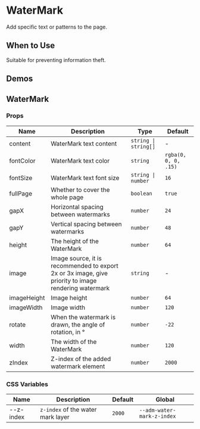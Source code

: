 # WaterMark

Add specific text or patterns to the page.

## When to Use

Suitable for preventing information theft.

## Demos

<code src="./demos/demo1.tsx"></code>

<code src="./demos/demo2.tsx"></code>

## WaterMark

### Props

| Name        | Description                                                                                          | Type                 | Default              |
| ----------- | ---------------------------------------------------------------------------------------------------- | -------------------- | -------------------- |
| content     | WaterMark text content                                                                               | `string \| string[]` | -                    |
| fontColor   | WaterMark text color                                                                                 | `string`             | `rgba(0, 0, 0, .15)` |
| fontSize    | WaterMark text font size                                                                             | `string \| number`   | `16`                 |
| fullPage    | Whether to cover the whole page                                                                      | `boolean`            | `true`               |
| gapX        | Horizontal spacing between watermarks                                                                | `number`             | `24`                 |
| gapY        | Vertical spacing between watermarks                                                                  | `number`             | `48`                 |
| height      | The height of the WaterMark                                                                          | `number`             | `64`                 |
| image       | Image source, it is recommended to export 2x or 3x image, give priority to image rendering watermark | `string`             | -                    |
| imageHeight | Image height                                                                                         | `number`             | `64`                 |
| imageWidth  | Image width                                                                                          | `number`             | `120`                |
| rotate      | When the watermark is drawn, the angle of rotation, in °                                             | `number`             | `-22`                |
| width       | The width of the WaterMark                                                                           | `number`             | `120`                |
| zIndex      | Z-index of the added watermark element                                                               | `number`             | `2000`               |

### CSS Variables

| Name      | Description                       | Default | Global                     |
| --------- | --------------------------------- | ------- | -------------------------- |
| --z-index | `z-index` of the water mark layer | `2000`  | `--adm-water-mark-z-index` |
